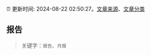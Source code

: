:alarm_clock: 更新时间: 2024-08-22 02:50:27。[文章来源](/README.md)、[文章分类](/TAGS.md)

## 报告


> 关键字：`报告`、`月报`



